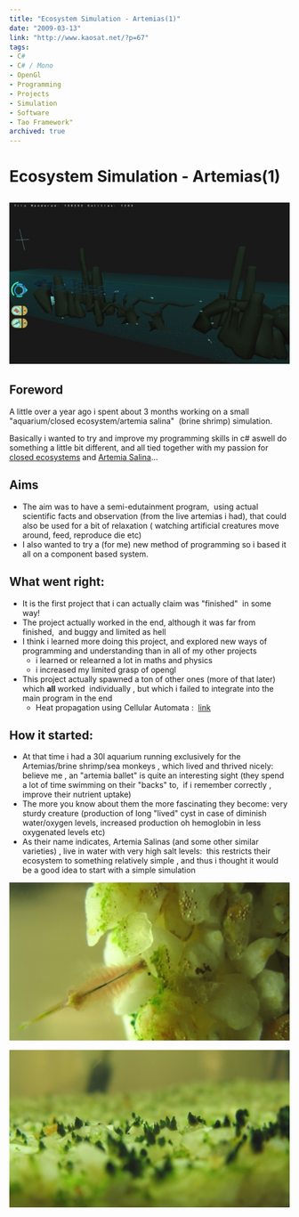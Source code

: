 ```yaml
---
title: "Ecosystem Simulation - Artemias(1)"
date: "2009-03-13"
link: "http://www.kaosat.net/?p=67"
tags:
- C#
- C# / Mono
- OpenGl
- Programming
- Projects
- Simulation
- Software
- Tao Framework"
archived: true
---
```




# Ecosystem Simulation - Artemias(1) 

## [![Artemias](./assets/test.jpg "Artemias")](./assets/test.jpg)

## Foreword

A little over a year ago i spent about 3 months working on a small "aquarium/closed ecosystem/artemia salina"  (brine shrimp) simulation.

Basically i wanted to try and improve my programming skills in c# aswell do something a little bit different, and all tied together with my passion for [closed ecosystems](http://en.wikipedia.org/wiki/Closed_ecological_system) and [Artemia Salina](http://en.wikipedia.org/wiki/Brine_shrimp)...

## Aims

- The aim was to have a semi-edutainment program,  using actual scientific facts and observation (from the live artemias i had), that could also be used for a bit of relaxation ( watching artificial creatures move around, feed, reproduce die etc)
- I also wanted to try a (for me) new method of programming so i based it all on a component based system.

## What went right:

- It is the first project that i can actually claim was "finished"  in some way!
- The project actually worked in the end, although it was far from finished,  and buggy and limited as hell
- I think i learned more doing this project, and explored new ways of programming and understanding than in all of my other projects
    - i learned or relearned a lot in maths and physics
    - i increased my limited grasp of opengl
- This project actually spawned a ton of other ones (more of that later) which **all** worked  individually , but which i failed to integrate into the main program in the end
    - Heat propagation using Cellular Automata :  [link](http://www.kaosat.net/?p=225)

## How it started:

- At that time i had a 30l aquarium running exclusively for the Artemias/brine shrimp/sea monkeys , which lived and thrived nicely: believe me , an "artemia ballet" is quite an interesting sight (they spend a lot of time swimming on their "backs" to,  if i remember correctly , improve their nutrient uptake)
- The more you know about them the more fascinating they become: very sturdy creature (production of long "lived" cyst in case of diminish water/oxygen levels, increased production oh hemoglobin in less oxygenated levels etc)
- As their name indicates, Artemia Salinas (and some other similar varieties) , live in water with very high salt levels:  this restricts their ecosystem to something relatively simple , and thus i thought it would be a good idea to start with a simple simulation

[![artemias-closeup](./assets/artemias-closeup.jpg "artemias-closeup")](./assets/artemias-closeup.jpg)

[![artemias-algae](./assets/artemias-algae.jpg "artemias-algae")](./assets/artemias-algae.jpg)

